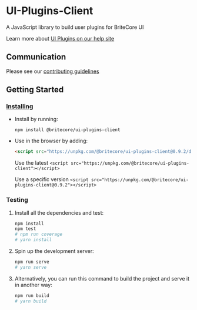 # UI-Plugins-Client

A JavaScript library to build user plugins for BriteCore UI

Learn more about [UI Plugins on our help site](https://help.britecore.com/plugins/)

## Communication

Please see our [contributing guidelines](.github/CONTRIBUTING.md)

## Getting Started

### [Installing](https://docs.github.com/en/free-pro-team@latest/packages/using-github-packages-with-your-projects-ecosystem/configuring-npm-for-use-with-github-packages#installing-a-package)

* Install by running:

    ```
    npm install @britecore/ui-plugins-client
    ```

* Use in the browser by adding:

    ```html
    <script src="https://unpkg.com/@britecore/ui-plugins-client@0.9.2/dist/britecore-ui-plugins.js"></script>
    ```

    Use the latest
    `<script src="https://unpkg.com/@britecore/ui-plugins-client"></script>`

    Use a specific version
    `<script src="https://unpkg.com/@britecore/ui-plugins-client@0.9.2"></script>`

### Testing

1. Install all the dependencies and test:

    ```bash
    npm install
    npm test
    # npm run coverage
    # yarn install
    ```

2. Spin up the development server:

    ```bash
    npm run serve
    # yarn serve
    ```

3. Alternatively, you can run this command to build the project and serve it in another way:

    ```bash
    npm run build
    # yarn build
    ```
